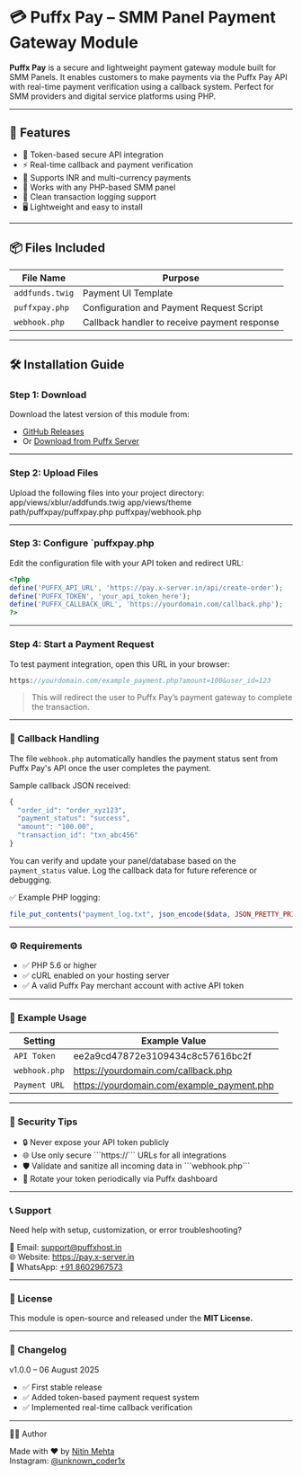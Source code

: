 # 💳 Puffx Pay – SMM Panel Payment Gateway Module

**Puffx Pay** is a secure and lightweight payment gateway module built for SMM Panels. It enables customers to make payments via the Puffx Pay API with real-time payment verification using a callback system. Perfect for SMM providers and digital service platforms using PHP.

---

## 🚀 Features

- 🔐 Token-based secure API integration  
- ⚡ Real-time callback and payment verification  
- 💸 Supports INR and multi-currency payments  
- 🧩 Works with any PHP-based SMM panel  
- 🧾 Clean transaction logging support  
- 🖥️ Lightweight and easy to install  

---

## 📦 Files Included

| File Name             | Purpose                                       |
|-----------------------|-----------------------------------------------|
| `addfunds.twig`       | Payment UI Template                           |
| `puffxpay.php`        | Configuration and Payment Request Script      |
| `webhook.php`         | Callback handler to receive payment response  |

---

## 🛠️ Installation Guide

### Step 1: Download

Download the latest version of this module from:

- [GitHub Releases](https://github.com/puffxhost/Puffx-Pay-SMM-Panel-Module)  
- Or [Download from Puffx Server](https://api.puffxhost.com/module/Puffx%20Pay%20SMM.zip)

---

### Step 2: Upload Files

Upload the following files into your project directory:
app/views/xblur/addfunds.twig
app/views/theme path/puffxpay/puffxpay.php
puffxpay/webhook.php

---

### Step 3: Configure `puffxpay.php
Edit the configuration file with your API token and redirect URL:
```php
<?php
define('PUFFX_API_URL', 'https://pay.x-server.in/api/create-order');
define('PUFFX_TOKEN', 'your_api_token_here');
define('PUFFX_CALLBACK_URL', 'https://yourdomain.com/callback.php');
?>
```
--- 

### Step 4: Start a Payment Request
To test payment integration, open this URL in your browser:
```php
https://yourdomain.com/example_payment.php?amount=100&user_id=123
```
> This will redirect the user to Puffx Pay’s payment gateway to complete the transaction.

---

### 🔄 Callback Handling
The file ```webhook.php``` automatically handles the payment status sent from Puffx Pay's API once the user completes the payment.

Sample callback JSON received:
```php
{
  "order_id": "order_xyz123",
  "payment_status": "success",
  "amount": "100.00",
  "transaction_id": "txn_abc456"
}
```
You can verify and update your panel/database based on the ```payment_status``` value. Log the callback data for future reference or debugging.

✅ Example PHP logging:
```php
file_put_contents("payment_log.txt", json_encode($data, JSON_PRETTY_PRINT) . PHP_EOL, FILE_APPEND);
```

---

### ⚙️ Requirements
<ul>
  <li>✅ PHP 5.6 or higher</li>
  <li>✅ cURL enabled on your hosting server</li>
  <li>✅ A valid Puffx Pay merchant account with active API token</li>
</ul>

---

### 🧰 Example Usage
| Setting               | Example Value                               |
|-----------------------|---------------------------------------------|
| `API Token`           | ee2a9cd47872e3109434c8c57616bc2f            |
| `webhook.php`         | https://yourdomain.com/callback.php         |
| `Payment URL`         | https://yourdomain.com/example_payment.php  |

---

### 🔐 Security Tips
<ul>
  <li>🔒 Never expose your API token publicly</li>
  <li>🌐 Use only secure ```https://``` URLs for all integrations</li>
  <li>🛡️ Validate and sanitize all incoming data in ```webhook.php```</li>
  <li>🔁 Rotate your token periodically via Puffx dashboard</li>
</ul>

---

### 📞 Support
Need help with setup, customization, or error troubleshooting?
<p>📧 Email: <a href="mailto:support@puffxhost.in" target="_blank">support@puffxhost.in</a><br>
     🌐 Website: <a href="https://pay.x-server.in/" target="_blank">https://pay.x-server.in</a><br>
     📱 WhatsApp: <a href="https://wa.me/918602967573" target="_blank">+91 8602967573</a><br>
  </p>

---

### 📜 License
This module is open-source and released under the <strong>MIT License.</strong>

---
### 🧾 Changelog
v1.0.0 – 06 August 2025
<ul>
  <li>✅ First stable release</li>
  <li>✅ Added token-based payment request system</li>
  <li>✅ Implemented real-time callback verification</li>
</ul>

---

👨‍💻 Author</h2>
  <p>Made with ❤️ by <a href="https://github.com/puffxhost" target="_blank">Nitin Mehta</a><br>
     Instagram: <a href="https://instagram.com/unknown_coder1x" target="_blank">@unknown_coder1x</a>
  </p>



